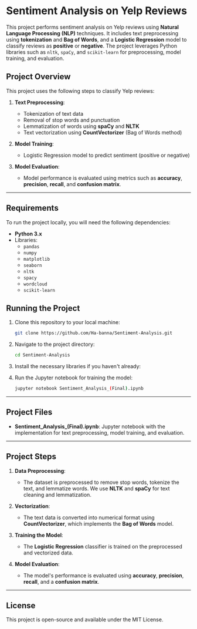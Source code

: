 # Sentiment Analysis on Yelp Reviews

This project performs sentiment analysis on Yelp reviews using **Natural Language Processing (NLP)** techniques. It includes text preprocessing using **tokenization** and **Bag of Words**, and a **Logistic Regression** model to classify reviews as **positive** or **negative**. The project leverages Python libraries such as `nltk`, `spaCy`, and `scikit-learn` for preprocessing, model training, and evaluation.

## Project Overview

This project uses the following steps to classify Yelp reviews:

1. **Text Preprocessing**:
   - Tokenization of text data
   - Removal of stop words and punctuation
   - Lemmatization of words using **spaCy** and **NLTK**
   - Text vectorization using **CountVectorizer** (Bag of Words method)

2. **Model Training**:
   - Logistic Regression model to predict sentiment (positive or negative)

3. **Model Evaluation**:
   - Model performance is evaluated using metrics such as **accuracy**, **precision**, **recall**, and **confusion matrix**.

---

## Requirements

To run the project locally, you will need the following dependencies:

- **Python 3.x**
- Libraries:
  - `pandas`
  - `numpy`
  - `matplotlib`
  - `seaborn`
  - `nltk`
  - `spacy`
  - `wordcloud`
  - `scikit-learn`

## Running the Project

1. Clone this repository to your local machine:

   ```bash
   git clone https://github.com/Ha-banna/Sentiment-Analysis.git
   ```

2. Navigate to the project directory:

   ```bash
   cd Sentiment-Analysis
   ```

3. Install the necessary libraries if you haven't already:


4. Run the Jupyter notebook for training the model:

   ```bash
   jupyter notebook Sentiment_Analysis_(Final).ipynb
   ```

---

## Project Files

- **Sentiment_Analysis_(Final).ipynb**: Jupyter notebook with the implementation for text preprocessing, model training, and evaluation.

---

## Project Steps

1. **Data Preprocessing**: 
   - The dataset is preprocessed to remove stop words, tokenize the text, and lemmatize words. We use **NLTK** and **spaCy** for text cleaning and lemmatization.

2. **Vectorization**: 
   - The text data is converted into numerical format using **CountVectorizer**, which implements the **Bag of Words** model.

3. **Training the Model**: 
   - The **Logistic Regression** classifier is trained on the preprocessed and vectorized data.

4. **Model Evaluation**: 
   - The model's performance is evaluated using **accuracy**, **precision**, **recall**, and a **confusion matrix**.

---

## License

This project is open-source and available under the MIT License.
